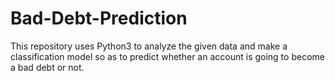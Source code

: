 # Bad-Debt-Prediction
This repository uses Python3 to analyze the given data and make a classification model so as to predict whether an account is going to become a bad debt or not.

